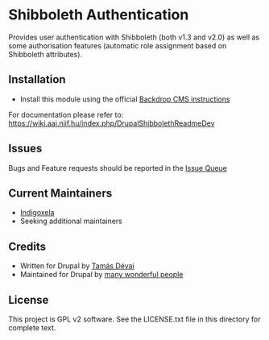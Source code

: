 # Shibboleth Authentication

Provides user authentication with Shibboleth (both v1.3 and v2.0) as well as
 some authorisation features (automatic role assignment based on Shibboleth
 attributes).

## Installation

- Install this module using the official 
  [Backdrop CMS instructions](https://docs.backdropcms.org/documentation/extend-with-modules)

For documentation please refer to: 
https://wiki.aai.niif.hu/index.php/DrupalShibbolethReadmeDev

## Issues

Bugs and Feature requests should be reported in the
 [Issue Queue](https://github.com/backdrop-contrib/shib_auth/issues)

## Current Maintainers

- [Indigoxela](https://github.com/indigoxela)
- Seeking additional maintainers

## Credits

- Written for Drupal by [Tamás Dévai](https://github.com/dorion)
- Maintained for Drupal by
 [many wonderful people](https://www.drupal.org/node/202617/committers)

## License

This project is GPL v2 software. See the LICENSE.txt file in this directory for complete text.
